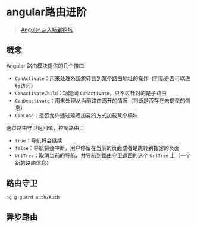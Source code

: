 # angular路由进阶
> [Angular 从入坑到挖坑](https://juejin.im/post/6844904179287212039#heading-10)
## 概念
Angular 路由模块提供的几个接口:

* `CanActivate`：用来处理系统跳转到到某个路由地址的操作（判断是否可以进行访问）
* `CanActivateChild`：功能同 `CanActivate`，只不过针对的是子路由
* `CanDeactivate`：用来处理从当前路由离开的情况（判断是否存在未提交的信息）
* `CanLoad`：是否允许通过延迟加载的方式加载某个模块

通过路由守卫返回值，控制路由：

* `true`：导航将会继续
* `false`：导航将会中断，用户停留在当前的页面或者是跳转到指定的页面
* `UrlTree`：取消当前的导航，并导航到路由守卫返回的这个 `UrlTree` 上（一个新的路由信息）

## 路由守卫
```bash
ng g guard auth/auth
```

## 异步路由
